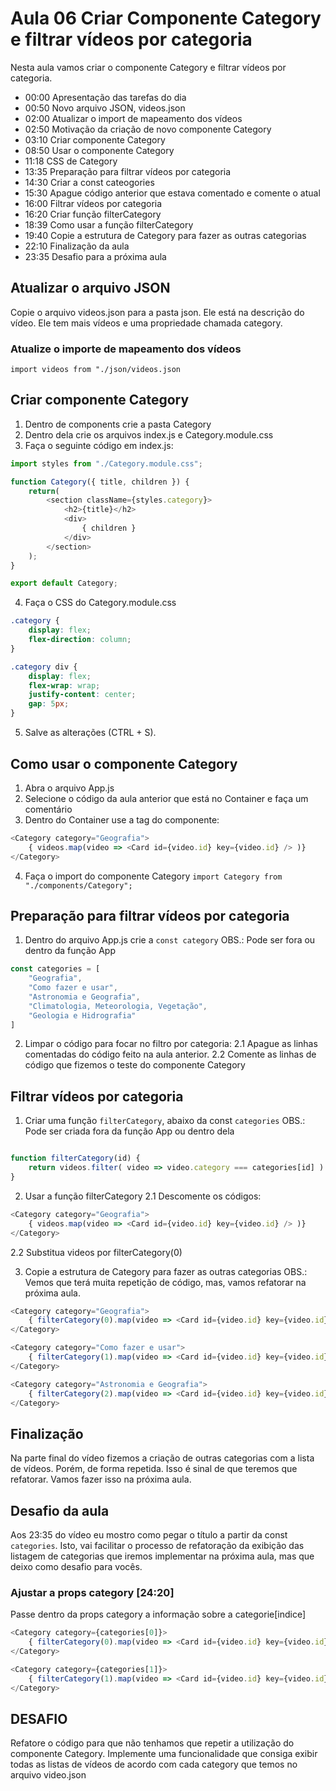 # Aula 06 Criar Componente Category e filtrar vídeos por categoria

Nesta aula vamos criar o componente Category e filtrar vídeos por categoria.

* 00:00 Apresentação das tarefas do dia
* 00:50 Novo arquivo JSON, videos.json
* 02:00 Atualizar o import de mapeamento dos vídeos
* 02:50 Motivação da criação de novo componente Category
* 03:10 Criar componente Category
* 08:50 Usar o componente Category
* 11:18 CSS de Category
* 13:35 Preparação para filtrar vídeos por categoria
* 14:30 Criar a const cateogories
* 15:30 Apague código anterior que estava comentado e comente o atual
* 16:00 Filtrar vídeos por categoria
* 16:20 Criar função filterCategory
* 18:39 Como usar a função filterCategory
* 19:40 Copie a estrutura de Category para fazer as outras categorias
* 22:10 Finalização da aula
* 23:35 Desafio para a próxima aula

## Atualizar o arquivo JSON

Copie o arquivo videos.json para a pasta json. Ele está na descrição do vídeo.
Ele tem mais vídeos e uma propriedade chamada category.

### Atualize o importe de mapeamento dos vídeos

`import videos from "./json/videos.json`

## Criar componente Category

1. Dentro de components crie a pasta Category
2. Dentro dela crie os arquivos index.js e Category.module.css
3. Faça o seguinte código em index.js:

~~~javascript
import styles from "./Category.module.css";

function Category({ title, children }) {
    return(
        <section className={styles.category}>
            <h2>{title}</h2>
            <div>
                { children }
            </div>
        </section>
    );
}

export default Category;

~~~

4. Faça o CSS do Category.module.css

~~~css
.category {
    display: flex;
    flex-direction: column;
}

.category div {
    display: flex;
    flex-wrap: wrap;
    justify-content: center;
    gap: 5px;
}

~~~

5. Salve as alterações (CTRL + S).

## Como usar o componente Category

1. Abra o arquivo App.js
2. Selecione o código da aula anterior que está no Container e faça um comentário
3. Dentro do Container use a tag do componente:
~~~javascript
<Category category="Geografia">
    { videos.map(video => <Card id={video.id} key={video.id} /> )}
</Category>
~~~

4. Faça o import do componente Category
`import Category from "./components/Category";`

## Preparação para filtrar vídeos por categoria

1. Dentro do arquivo App.js crie a `const category`
OBS.: Pode ser fora ou dentro da função App

~~~javascript
const categories = [
    "Geografia",
    "Como fazer e usar",
    "Astronomia e Geografia",
    "Climatologia, Meteorologia, Vegetação",
    "Geologia e Hidrografia"
]
~~~

2. Limpar o código para focar no filtro por categoria:
2.1 Apague as linhas comentadas do código feito na aula anterior.
2.2 Comente as linhas de código que fizemos o teste do componente Category

## Filtrar vídeos por categoria

1. Criar uma função `filterCategory`, abaixo da const `categories`
OBS.: Pode ser criada fora da função App ou dentro dela

~~~javascript

function filterCategory(id) {
    return videos.filter( video => video.category === categories[id] )
}

~~~

2. Usar a função filterCategory
2.1 Descomente os códigos:
~~~javascript
<Category category="Geografia">
    { videos.map(video => <Card id={video.id} key={video.id} /> )}
</Category>
~~~

2.2 Substitua videos por filterCategory(0)

3. Copie a estrutura de Category para fazer as outras categorias
OBS.: Vemos que terá muita repetição de código, mas, vamos refatorar na próxima aula.

~~~javascript
<Category category="Geografia">
    { filterCategory(0).map(video => <Card id={video.id} key={video.id} /> )}
</Category>

<Category category="Como fazer e usar">
    { filterCategory(1).map(video => <Card id={video.id} key={video.id} /> )}
</Category>

<Category category="Astronomia e Geografia">
    { filterCategory(2).map(video => <Card id={video.id} key={video.id} /> )}
</Category>

~~~

## Finalização

Na parte final do vídeo fizemos a criação de outras categorias com a lista de vídeos.
Porém, de forma repetida. Isso é sinal de que teremos que refatorar. Vamos fazer isso na próxima aula.

## Desafio da aula
Aos 23:35 do vídeo eu mostro como pegar o título a partir da const `categories`. Isto, vai facilitar o processo de refatoração da exibição das listagem de categorias que iremos implementar na próxima aula, mas que deixo como desafio para vocês.

### Ajustar a props category [24:20]

Passe dentro da props category a informação sobre a categorie[indice]

~~~javascript
<Category category={categories[0]}>
    { filterCategory(0).map(video => <Card id={video.id} key={video.id} /> )}
</Category>

<Category category={categories[1]}>
    { filterCategory(1).map(video => <Card id={video.id} key={video.id} /> )}
</Category>

~~~

## DESAFIO

Refatore o código para que não tenhamos que repetir a utilização do componente Category.
Implemente uma funcionalidade que consiga exibir todas as listas de vídeos de acordo com cada category que temos no arquivo video.json
